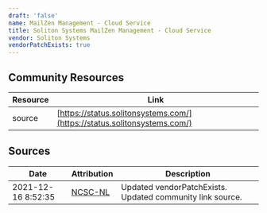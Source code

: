 ```yaml
---
draft: 'false'
name: MailZen Management - Cloud Service
title: Soliton Systems MailZen Management - Cloud Service
vendor: Soliton Systems
vendorPatchExists: true
---
```



## Community Resources
| Resource | Link |
| --- | --- |
| source | [https://status.solitonsystems.com/](https://status.solitonsystems.com/) |


## Sources
| Date | Attribution | Description |
| --- | --- | --- |
| 2021-12-16 8:52:35 | [NCSC-NL](https://github.com/NCSC-NL/log4shell/blob/main/software/README.md) | Updated vendorPatchExists. Updated community link source.  |
